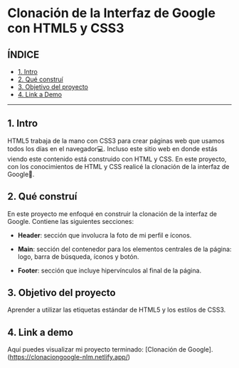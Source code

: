 # Clonación de la Interfaz de Google con HTML5 y CSS3

## **ÍNDICE**

* [1. Intro](#)
* [2. Qué construí](#)
* [3. Objetivo del proyecto](#)
* [4. Link a Demo](#)

****

## 1. Intro

HTML5 trabaja de la mano con CSS3 para crear páginas web que usamos todos los días en el navegador💻. Incluso este sitio web en donde estás viendo este contenido está construido con HTML y CSS. En este proyecto, con los conocimientos de HTML y CSS realicé la clonación de la interfaz de Google🙌.

## 2. Qué construí

En este proyecto me enfoqué en construir la clonación de la interfaz de Google. Contiene las siguientes secciones:

* **Header**: sección que involucra la foto de mi perfil e íconos.

* **Main**: sección del contenedor para los elementos centrales de la página: logo, barra de búsqueda, íconos y botón.

* **Footer**: sección que incluye hipervínculos al final de la página.

## 3. Objetivo del proyecto

Aprender a utilizar las etiquetas estándar de HTML5 y los estilos de CSS3.

## 4. Link a demo
Aquí puedes visualizar mi proyecto terminado: [Clonación de Google]. (https://clonaciongoogle-nlm.netlify.app/)
